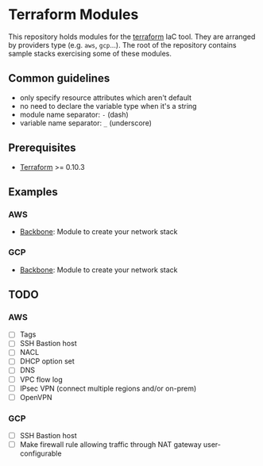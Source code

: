 # Terraform Modules

This repository holds modules for the [terraform](https://www.terraform.io) IaC
tool. They are arranged by providers type (e.g. `aws`, `gcp`...). The root of the
repository contains sample stacks exercising some of these modules.

## Common guidelines

* only specify resource attributes which aren't default
* no need to declare the variable type when it's a string
* module name separator: `-` (dash)
* variable name separator: `_` (underscore)

## Prerequisites

* [Terraform](https://www.terraform.io) >= 0.10.3

## Examples

### AWS

* [Backbone](examples/aws/backbone/README.md): Module to create your network stack

### GCP

* [Backbone](examples/gcp/backbone/README.md): Module to create your network stack

## TODO

### AWS

- [ ] Tags
- [ ] SSH Bastion host
- [ ] NACL
- [ ] DHCP option set
- [ ] DNS
- [ ] VPC flow log
- [ ] IPsec VPN (connect multiple regions and/or on-prem)
- [ ] OpenVPN

### GCP

- [ ] SSH Bastion host
- [ ] Make firewall rule allowing traffic through NAT gateway user-configurable
